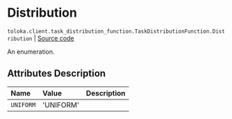 # Distribution
`toloka.client.task_distribution_function.TaskDistributionFunction.Distribution` | [Source code](https://github.com/Toloka/toloka-kit/blob/v1.2.3/src/client/task_distribution_function.py#L33)

An enumeration.

## Attributes Description

| Name | Value | Description |
| :------| :-----------| :----------| 
`UNIFORM`|'UNIFORM'|
